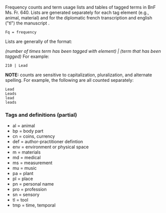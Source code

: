 Frequency counts and term usage lists and tables of tagged terms in BnF Ms. Fr. 640. Lists are generated separately for each tag element (e.g., animal, material) and for the diplomatic french transcription and english ("tl") the manuscript .

`Fq = frequency`


Lists are generally of the format:

*(number of times term has been tagged with element) | (term that has been tagged)*
For example:

`210 | Lead`


**NOTE:** counts are sensitive to capitalization, pluralization, and alternate spelling. For example, the following are all counted separately: 

```
Lead
Leads
lead
leads

```


### Tags and definitions (partial)

- al = animal
- bp = body part
- cn = coins, currency
- def = author-practitioner defintion
- env = environment or physical space
- m = materials
- md = medical
- ms = measurement
- mu = music
- pa = plant
- pl = place
- pn = personal name
- pro = profession
- sn = sensory
- tl = tool
- tmp = time, temporal
